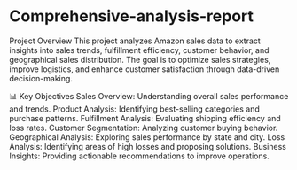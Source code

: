 # Comprehensive-analysis-report
 Project Overview
This project analyzes Amazon sales data to extract insights into sales trends, fulfillment efficiency, customer behavior, and geographical sales distribution. The goal is to optimize sales strategies, improve logistics, and enhance customer satisfaction through data-driven decision-making.

📊 Key Objectives
Sales Overview: Understanding overall sales performance and trends.
Product Analysis: Identifying best-selling categories and purchase patterns.
Fulfillment Analysis: Evaluating shipping efficiency and loss rates.
Customer Segmentation: Analyzing customer buying behavior.
Geographical Analysis: Exploring sales performance by state and city.
Loss Analysis: Identifying areas of high losses and proposing solutions.
Business Insights: Providing actionable recommendations to improve operations.
